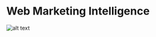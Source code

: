 # Web Marketing Intelligence
![alt text](https://github.com/m3gaq/maketing_recomendation_service/blob/main/MVP_screenshot.png)
